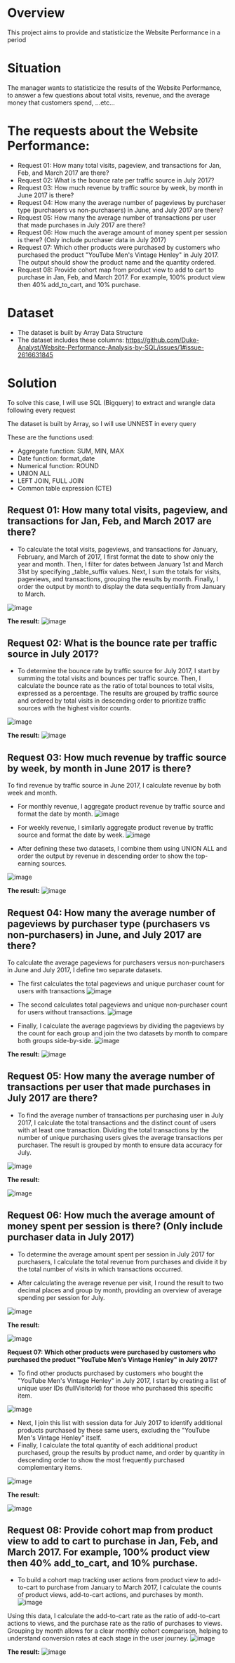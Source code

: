 # Overview
This project aims to provide and statisticize the Website Performance in a period

# Situation
The manager wants to statisticize the results of the Website Performance, to answer a few questions about total visits, revenue, and the average money that customers spend, ...etc...

# The requests about the Website Performance:
* Request 01: How many total visits, pageview, and transactions for Jan, Feb, and March 2017 are there?
* Request 02: What is the bounce rate per traffic source in July 2017?
* Request 03: How much revenue by traffic source by week, by month in June 2017 is there?
* Request 04: How many the average number of pageviews by purchaser type (purchasers vs non-purchasers) in June, and July 2017 are there?
* Request 05: How many the average number of transactions per user that made purchases in July 2017 are there?
* Request 06: How much the average amount of money spent per session is there? (Only include purchaser data in July 2017)
* Request 07: Which other products were purchased by customers who purchased the product "YouTube Men's Vintage Henley" in July 2017. The output should show the product name and the quantity ordered.
* Request 08: Provide cohort map from product view to add to cart to purchase in Jan, Feb, and March 2017. For example, 100% product view then 40% add_to_cart, and 10% purchase.

# Dataset
* The dataset is built by Array Data Structure
* The dataset includes these columns:
https://github.com/Duke-Analyst/Website-Performance-Analysis-by-SQL/issues/1#issue-2616631845

# Solution
To solve this case, I will use SQL (Bigquery) to extract and wrangle data following every request

The dataset is built by Array, so I will use UNNEST in every query

These are the functions used:

* Aggregate function: SUM, MIN, MAX
* Date function: format_date
* Numerical function: ROUND
* UNION ALL 
* LEFT JOIN, FULL JOIN
* Common table expression (CTE)

## Request 01: How many total visits, pageview, and transactions for Jan, Feb, and March 2017 are there? 

* To calculate the total visits, pageviews, and transactions for January, February, and March of 2017, I first format the date to show only the year and month. Then, I filter for dates between January 1st and March 31st by specifying _table_suffix values. Next, I sum the totals for visits, pageviews, and transactions, grouping the results by month. Finally, I order the output by month to display the data sequentially from January to March.

![image](https://github.com/user-attachments/assets/49ba0cbe-54c6-4b24-8e3f-f2a76c08abe5)

**The result:**
![image](https://github.com/user-attachments/assets/a51914d9-5466-4ee9-a5ef-e7e8d89f790b) 

  
## Request 02: What is the bounce rate per traffic source in July 2017? 

* To determine the bounce rate by traffic source for July 2017, I start by summing the total visits and bounces per traffic source. Then, I calculate the bounce rate as the ratio of total bounces to total visits, expressed as a percentage. The results are grouped by traffic source and ordered by total visits in descending order to prioritize traffic sources with the highest visitor counts.

![image](https://github.com/user-attachments/assets/c7269a77-ac4c-4b48-be09-b9e66ab47ef3)

**The result:**
![image](https://github.com/user-attachments/assets/e2ad2cbf-9d15-4101-a3cb-ef37f2a47a06)

## Request 03: How much revenue by traffic source by week, by month in June 2017 is there?
To find revenue by traffic source in June 2017, I calculate revenue by both week and month. 
* For monthly revenue, I aggregate product revenue by traffic source and format the date by month. 
![image](https://github.com/user-attachments/assets/7e8de154-8522-4070-b04e-957ab044b062)

* For weekly revenue, I similarly aggregate product revenue by traffic source and format the date by week. 
![image](https://github.com/user-attachments/assets/db3e1513-7384-437c-a07b-bfd56445c118)

* After defining these two datasets, I combine them using UNION ALL and order the output by revenue in descending order to show the top-earning sources.

![image](https://github.com/user-attachments/assets/a63ae9fe-9a07-45ab-85a8-cc38cf526e81)


**The result:**
![image](https://github.com/user-attachments/assets/84b01893-fa15-42ed-9aa5-4158da6c4529)

## Request 04: How many the average number of pageviews by purchaser type (purchasers vs non-purchasers) in June, and July 2017 are there?
To calculate the average pageviews for purchasers versus non-purchasers in June and July 2017, I define two separate datasets. 
* The first calculates the total pageviews and unique purchaser count for users with transactions
![image](https://github.com/user-attachments/assets/2365a281-1948-483d-96c6-7c231216a512)

* The second calculates total pageviews and unique non-purchaser count for users without transactions. 
![image](https://github.com/user-attachments/assets/157d686b-8984-4f72-8a7a-e38eb6b4fd91)

* Finally, I calculate the average pageviews by dividing the pageviews by the count for each group and join the two datasets by month to compare both groups side-by-side.
![image](https://github.com/user-attachments/assets/45ae1435-b5fd-4669-af24-c86d8b9954a8)



**The result:**
![image](https://github.com/user-attachments/assets/ba58e1fb-6181-4712-85aa-019b156594ca)


## Request 05: How many the average number of transactions per user that made purchases in July 2017 are there?
* To find the average number of transactions per purchasing user in July 2017, I calculate the total transactions and the distinct count of users with at least one transaction. Dividing the total transactions by the number of unique purchasing users gives the average transactions per purchaser. The result is grouped by month to ensure data accuracy for July.
  
![image](https://github.com/user-attachments/assets/25838d09-cd0b-47a6-9854-e5b43368014f)


**The result:**

![image](https://github.com/user-attachments/assets/20309499-22f6-430e-9770-e3b22707a8d4)



## Request 06: How much the average amount of money spent per session is there? (Only include purchaser data in July 2017)
* To determine the average amount spent per session in July 2017 for purchasers, I calculate the total revenue from purchases and divide it by the total number of visits in which transactions occurred.

* After calculating the average revenue per visit, I round the result to two decimal places and group by month, providing an overview of average spending per session for July.
  
![image](https://github.com/user-attachments/assets/5957d1e8-9156-4774-b03a-8f39461df268)


**The result:**

![image](https://github.com/user-attachments/assets/65012f7a-3467-4e94-9568-4d7c9dd4b4e4)


**Request 07: Which other products were purchased by customers who purchased the product "YouTube Men's Vintage Henley" in July 2017?**
* To find other products purchased by customers who bought the "YouTube Men's Vintage Henley" in July 2017, I start by creating a list of unique user IDs (fullVisitorId) for those who purchased this specific item.
  
![image](https://github.com/user-attachments/assets/39ae2fd1-d770-47ad-a4f2-c5f531aa45dc)

* Next, I join this list with session data for July 2017 to identify additional products purchased by these same users, excluding the "YouTube Men's Vintage Henley" itself. 
* Finally, I calculate the total quantity of each additional product purchased, group the results by product name, and order by quantity in descending order to show the most frequently purchased complementary items.
  
![image](https://github.com/user-attachments/assets/27866057-95c7-4756-85d1-16abca7099a8)


**The result:**

![image](https://github.com/user-attachments/assets/eacd63a7-dabf-4af1-baec-349ceb031ca9)


## Request 08: Provide cohort map from product view to add to cart to purchase in Jan, Feb, and March 2017. For example, 100% product view then 40% add_to_cart, and 10% purchase.
* To build a cohort map tracking user actions from product view to add-to-cart to purchase from January to March 2017, I calculate the counts of product views, add-to-cart actions, and purchases by month. 
![image](https://github.com/user-attachments/assets/5ebc1d00-5722-479b-945f-20b71e92932c)


Using this data, I calculate the add-to-cart rate as the ratio of add-to-cart actions to views, and the purchase rate as the ratio of purchases to views. Grouping by month allows for a clear monthly cohort comparison, helping to understand conversion rates at each stage in the user journey.
![image](https://github.com/user-attachments/assets/c971b9b6-5207-4c67-9c32-a286081e5642)


**The result:**
![image](https://github.com/user-attachments/assets/9259cca6-ab32-4015-9405-579347f50421)

